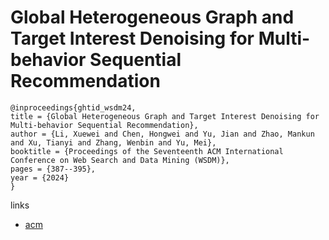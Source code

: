 # Global Heterogeneous Graph and Target Interest Denoising for Multi-behavior Sequential Recommendation

```
@inproceedings{ghtid_wsdm24,
title = {Global Heterogeneous Graph and Target Interest Denoising for Multi-behavior Sequential Recommendation},
author = {Li, Xuewei and Chen, Hongwei and Yu, Jian and Zhao, Mankun and Xu, Tianyi and Zhang, Wenbin and Yu, Mei},
booktitle = {Proceedings of the Seventeenth ACM International Conference on Web Search and Data Mining (WSDM)},
pages = {387--395},
year = {2024}
}
```

links
- [acm](https://dl.acm.org/doi/10.1145/3616855.3635857)
